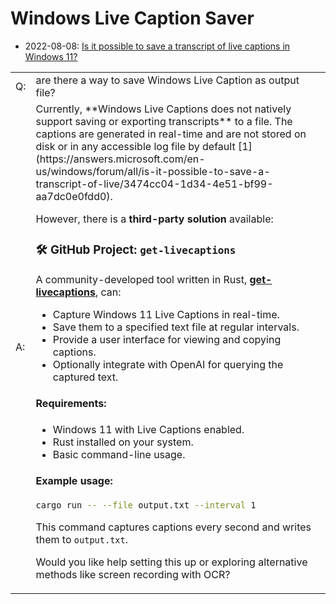 # Windows Live Caption Saver

- 2022-08-08: [Is it possible to save a transcript of live captions in Windows 11?](https://answers.microsoft.com/en-us/windows/forum/all/is-it-possible-to-save-a-transcript-of-live/3474cc04-1d34-4e51-bf99-aa7dc0e0fdd0)

<table><tr><td>Q:</td><td>
<!-- add your Prompt bellow-->
are there a way to save Windows Live Caption as output file?
</td></tr><tr><td>A:</td><td>
<!-- add Chatbot Response bellow-->
Currently, **Windows Live Captions does not natively support saving or exporting transcripts** to a file. The captions are generated in real-time and are not stored on disk or in any accessible log file by default [1](https://answers.microsoft.com/en-us/windows/forum/all/is-it-possible-to-save-a-transcript-of-live/3474cc04-1d34-4e51-bf99-aa7dc0e0fdd0).

However, there is a **third-party solution** available:

### 🛠 GitHub Project: `get-livecaptions`
A community-developed tool written in Rust, [**get-livecaptions**](https://github.com/msftwarelab/get-livecaptions), can:
- Capture Windows 11 Live Captions in real-time.
- Save them to a specified text file at regular intervals.
- Provide a user interface for viewing and copying captions.
- Optionally integrate with OpenAI for querying the captured text.

#### Requirements:
- Windows 11 with Live Captions enabled.
- Rust installed on your system.
- Basic command-line usage.

#### Example usage:
```bash
cargo run -- --file output.txt --interval 1
```
This command captures captions every second and writes them to `output.txt`.

Would you like help setting this up or exploring alternative methods like screen recording with OCR?
</td></tr></table>

